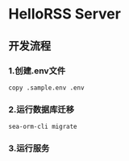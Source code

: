 HelloRSS Server
================================================================


## 开发流程

### 1.创建.env文件

```shell
copy .sample.env .env
```

### 2.运行数据库迁移

```
sea-orm-cli migrate
```

### 3.运行服务